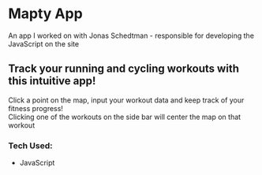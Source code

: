 # Mapty App
An app I worked on with Jonas Schedtman - responsible for developing the JavaScript on the site

<h2> Track your running and cycling workouts with this intuitive app!</h2>

<p> Click a point on the map, input your workout data and keep track of your fitness progress!<br>
Clicking one of the workouts on the side bar will center the map on that workout</p>

<h3> Tech Used: </h3>
<ul>
<li> JavaScript </li>
</ul>

